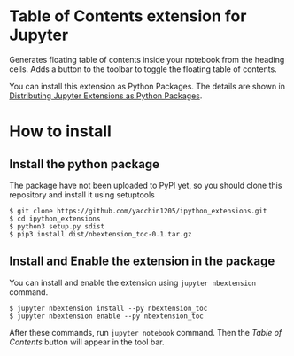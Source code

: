 # Table of Contents extension for Jupyter

Generates floating table of contents inside your notebook from the heading cells.
Adds a button to the toolbar to toggle the floating table of contents.

You can install this extension as Python Packages. The details are shown in [Distributing Jupyter Extensions as Python Packages](https://jupyter-notebook.readthedocs.org/en/stable/examples/Notebook/rstversions/Distributing%20Jupyter%20Extensions%20as%20Python%20Packages.html).

# How to install

## Install the python package

The package have not been uploaded to PyPI yet, so you should clone this repository and install it using setuptools

```
$ git clone https://github.com/yacchin1205/ipython_extensions.git
$ cd ipython_extensions
$ python3 setup.py sdist
$ pip3 install dist/nbextension_toc-0.1.tar.gz
```

## Install and Enable the extension in the package

You can install and enable the extension using `jupyter nbextension` command.

```
$ jupyter nbextension install --py nbextension_toc
$ jupyter nbextension enable --py nbextension_toc
```

After these commands, run `jupyter notebook` command. Then the *Table of Contents* button will appear in the tool bar.
